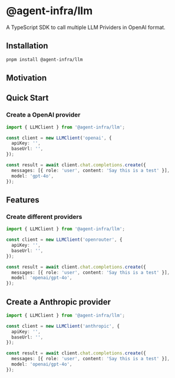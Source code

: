 # @agent-infra/llm

A TypeScript SDK to call multiple LLM Prividers in OpenAI format.

## Installation

```bash
pnpm install @agent-infra/llm
```

## Motivation




## Quick Start

### Create a OpenAI provider

```ts
import { LLMClient } from '@agent-infra/llm';

const client = new LLMClient('openai', {
  apiKey: '',
  baseUrl: '',
});

const result = await client.chat.completions.create({
  messages: [{ role: 'user', content: 'Say this is a test' }],
  model: 'gpt-4o',
});
```

## Features

### Create different providers

```ts
import { LLMClient } from '@agent-infra/llm';

const client = new LLMClient('openrouter', {
  apiKey: '',
  baseUrl: '',
});

const result = await client.chat.completions.create({
  messages: [{ role: 'user', content: 'Say this is a test' }],
  model: 'openai/gpt-4o',
});
```

## Create a Anthropic provider

```ts
import { LLMClient } from '@agent-infra/llm';

const client = new LLMClient('anthropic', {
  apiKey: '',
  baseUrl: '',
});

const result = await client.chat.completions.create({
  messages: [{ role: 'user', content: 'Say this is a test' }],
  model: 'openai/gpt-4o',
});
```
